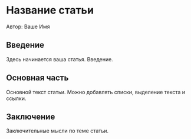 # Название статьи

Автор: Ваше Имя

## Введение

Здесь начинается ваша статья. Введение.

## Основная часть

Основной текст статьи. Можно добавлять списки, выделение текста и ссылки.

## Заключение

Заключительные мысли по теме статьи.
